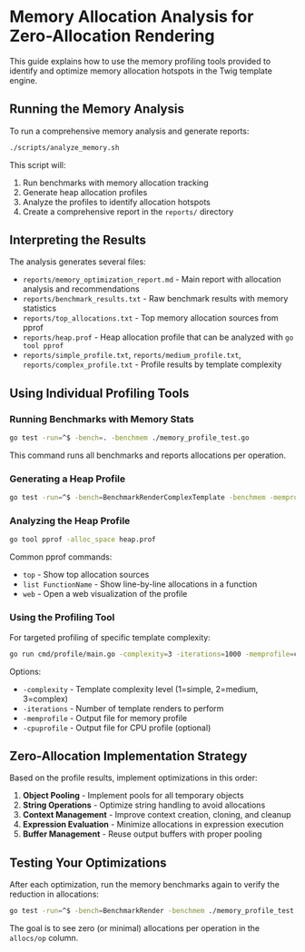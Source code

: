 # Memory Allocation Analysis for Zero-Allocation Rendering

This guide explains how to use the memory profiling tools provided to identify and optimize memory allocation hotspots in the Twig template engine.

## Running the Memory Analysis

To run a comprehensive memory analysis and generate reports:

```bash
./scripts/analyze_memory.sh
```

This script will:
1. Run benchmarks with memory allocation tracking
2. Generate heap allocation profiles
3. Analyze the profiles to identify allocation hotspots
4. Create a comprehensive report in the `reports/` directory

## Interpreting the Results

The analysis generates several files:

- `reports/memory_optimization_report.md` - Main report with allocation analysis and recommendations
- `reports/benchmark_results.txt` - Raw benchmark results with memory statistics
- `reports/top_allocations.txt` - Top memory allocation sources from pprof
- `reports/heap.prof` - Heap allocation profile that can be analyzed with `go tool pprof`
- `reports/simple_profile.txt`, `reports/medium_profile.txt`, `reports/complex_profile.txt` - Profile results by template complexity

## Using Individual Profiling Tools

### Running Benchmarks with Memory Stats

```bash
go test -run=^$ -bench=. -benchmem ./memory_profile_test.go
```

This command runs all benchmarks and reports allocations per operation.

### Generating a Heap Profile

```bash
go test -run=^$ -bench=BenchmarkRenderComplexTemplate -benchmem -memprofile=heap.prof ./memory_profile_test.go
```

### Analyzing the Heap Profile

```bash
go tool pprof -alloc_space heap.prof
```

Common pprof commands:
- `top` - Show top allocation sources
- `list FunctionName` - Show line-by-line allocations in a function
- `web` - Open a web visualization of the profile

### Using the Profiling Tool

For targeted profiling of specific template complexity:

```bash
go run cmd/profile/main.go -complexity=3 -iterations=1000 -memprofile=complex.prof
```

Options:
- `-complexity` - Template complexity level (1=simple, 2=medium, 3=complex)
- `-iterations` - Number of template renders to perform
- `-memprofile` - Output file for memory profile
- `-cpuprofile` - Output file for CPU profile (optional)

## Zero-Allocation Implementation Strategy

Based on the profile results, implement optimizations in this order:

1. **Object Pooling** - Implement pools for all temporary objects
2. **String Operations** - Optimize string handling to avoid allocations
3. **Context Management** - Improve context creation, cloning, and cleanup
4. **Expression Evaluation** - Minimize allocations in expression execution
5. **Buffer Management** - Reuse output buffers with proper pooling

## Testing Your Optimizations

After each optimization, run the memory benchmarks again to verify the reduction in allocations:

```bash
go test -run=^$ -bench=BenchmarkRender -benchmem ./memory_profile_test.go
```

The goal is to see zero (or minimal) allocations per operation in the `allocs/op` column.